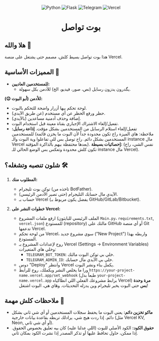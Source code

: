 <p align="center">
  <img src="https://img.shields.io/badge/Python-3776AB?style=for-the-badge&logo=python&logoColor=white" alt="Python"/>
  <img src="https://img.shields.io/badge/Flask-000000?style=for-the-badge&logo=flask&logoColor=white" alt="Flask"/>
  <img src="https://img.shields.io/badge/Telegram-2CA5E0?style=for-the-badge&logo=telegram&logoColor=white" alt="Telegram"/>
  <img src="https://img.shields.io/badge/Vercel-000000?style=for-the-badge&logo=vercel&logoColor=white" alt="Vercel"/>
</p>

<h1 align="center">بوت تواصل</h1>

## هلا والله 👋

هذا بوت تواصل بسيط كلش، مصمم حتى يشتغل على منصة Vercel.

## المميزات الأساسية 🚀

 *  **للمستخدمين العاديين:**
    * يگدرون يدزون رسايل (نص، صور، فيديو، الخ) للأدمن بكل سهولة.
    
**للأدمن (أبو البوت 😉):**
  * لوحة تحكم بيها أزرار واضحة للتحكم بالبوت.
  * حظر ورفع الحظر عن أي مستخدم (عن طريق الآيدي).
  * إضافة وحذف أدمنية مساعدين (بالآيدي).
  * تفعيل/إلغاء الاشتراك الإجباري بقناة معينة قبل استخدام البوت.
  * تفعيل/إلغاء استلام الرسايل من المستخدمين بشكل مؤقت.
**إذاعة رسايل:** للمستخدمين (ملاحظة: هاي الميزة راح تكون محدودة جداً لأن البوت ما يخزن قائمة المستخدمين بشكل دائم. راح توصل بس للي تفاعلوا وية البوت والـ instance مال Vercel بعدها محتفظة بيهم بالذاكرة المؤقتة).
**إحصائيات بسيطة:** (نفس الشي، راح تكون كلش محدودة وتعكس بس الوضع الحالي للـ instance مال Vercel).

## شلون تنصبه وتشغله؟ 🛠️

1.  **المطلوب منك:**
    * توكن بوت تليجرام (تاخذه من BotFather).
    * الآيدي مال حسابك التليجرام (حتى تصير الأدمن الرئيسي).
    * حساب بـ Vercel (يفضل يكون مربوط بـ GitHub/GitLab/Bitbucket).

2.  **خطوات النشر على Vercel:**
    * ارفع ملفات المشروع (الملف الرئيسي للبايثون  `Main.py`، `requirements.txt`, `vercel.json`) للمستودع (repository) مالتك على GitHub أو أي منصة Git تدعمها Vercel.
    * من لوحة تحكم Vercel، سوي مشروع جديد ("New Project") واربطه بهذا المستودع.
    * روح لإعدادات المشروع بـ Vercel (Settings -> Environment Variables) وخلي هاي المتغيرات:
        * `TELEGRAM_BOT_TOKEN`: خلي بي توكن البوت مالتك.
        * `TELEGRAM_ADMIN_ID`: خلي بي الآيدي مال حسابك.
    * دوس "Deploy" وانتظر Vercel يكمل بناء ونشر البوت.
    * ورا ما يخلص النشر ويكملك، روح للرابط `https://your-project-name.vercel.app/set_webhook` (طبعاً بدل `your-project-name.vercel.app` برابط مشروعك الفعلي اللي انطاكياه Vercel) **مرة وحدة بس** حتى البوت يخبر تليجرام وين يدزله التحديثات. وهَاي هي، البوت اشتغل!

## ملاحظات كلش مهمة 📢

* **ماكو تخزين دائم:** يعني البوت ما يحفظ سجلات المستخدمين أو أي شي ثاني بشكل دائم. إذا ردت هيج شي، يرادلك تربطه بقاعدة بيانات خارجية (مثل Vercel KV, Neon, أو أي شي ثاني).
* **حقوق الكود:** الكود الأصلي للبوت (اللي عدلنا عليه) كان بيه تعليق بخصوص الحقوق. إذا ممكن، حاول تحافظ عليها أو تذكر المصدر إذا نشرت الكود بمكان ثاني.
